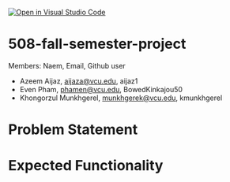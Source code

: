 [![Open in Visual Studio Code](https://classroom.github.com/assets/open-in-vscode-c66648af7eb3fe8bc4f294546bfd86ef473780cde1dea487d3c4ff354943c9ae.svg)](https://classroom.github.com/online_ide?assignment_repo_id=8525746&assignment_repo_type=AssignmentRepo)
# 508-fall-semester-project
Members: Naem, Email, Github user
- Azeem Aijaz, aijaza@vcu.edu, aijaz1
- Even Pham, phamen@vcu.edu, BowedKinkajou50
- Khongorzul Munkhgerel, munkhgerek@vcu.edu, kmunkhgerel

# Problem Statement


# Expected Functionality 



